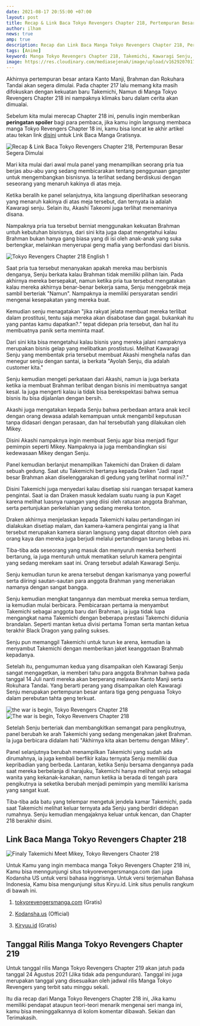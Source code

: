 ```yaml
---
date: 2021-08-17 20:55:00 +07:00
layout: post
title: Recap & Link Baca Tokyo Revengers Chapter 218, Pertempuran Besar Segera Dimulai
author: ilham
news: true
amp: true
description: Recap dan Link Baca Manga Tokyo Revengers Chapter 218, Pertempuran antara Kanto Manji, Brahman ,dan Rokuhara Tandai dimulai. Takmichi akan bertemu dengan Mikey di pertempuran.
tags: [Anime]
keyword: Manga Tokyo Revengers Chapter 218, Takemichi, Kawaragi Senju, Mikey, Akashi Takeomi, Draken, Link Baca Manga Tokyo Revengers Chapter 218
image: https://res.cloudinary.com/mediasejenak/image/upload/v1629207017/20210817_202904_0000_valwwj.jpg
---
```

Akhirnya pertempuran besar antara Kanto Manji, Brahman dan Rokuhara Tandai akan segera dimulai. Pada chapter 217 lalu memang kita masih difokuskan dengan kekuatan baru Takemichi, Namun di Manga Tokyo Revengers Chapter 218 ini nampaknya klimaks baru dalam cerita akan dimualai.

Sebelum kita mulai merecap Chapter 218 ini, penulis ingin memberikan <b>peringatan spoiler</b> bagi para pembaca, jika kamu ingin langsung membaca manga Tokyo Revengers Chapter 18 ini, kamu bisa loncat ke akhir artikel atau tekan link <a href="#link-baca-manga-tokyo-revengers-chapter-218">disini</a> untuk Link Baca Manga Gratisnya.

<img alt="Recap & Link Baca Tokyo Revengers Chapter 218, Pertempuran Besar Segera Dimulai" src="https://res.cloudinary.com/mediasejenak/image/upload/v1629207017/20210817_202904_0000_valwwj.jpg"/>

Mari kita mulai dari awal mula panel yang menampilkan seorang pria tua berjas abu-abu yang sedang membicarakan tentang penggunaan gangster untuk mengembangkan bisnisnya. Ia terlihat sedang berdiskusi dengan seseorang yang menaruh kakinya di atas meja.

Ketika beralih ke panel selanjutnya, kita langsung diperlihatkan seseorang yang menaruh kakinya di atas meja tersebut, dan ternyata ia adalah Kawaragi senju. Selain itu, Akashi Takeomi juga terlihat menemaninya disana.

Nampaknya pria tua tersebut berniat menggunakan kekuatan Brahman untuh kebutuhan bisnisnya, dari sini kita juga dapat mengetahui kalau Brahman bukan hanya gang biasa yang di isi oleh anak-anak yang suka bertengkar, melainkan menyerupai geng mafia yang berfondasi dari bisnis.

<img alt="Tokyo Revengers Chapter 218 English 1" src="https://res.cloudinary.com/mediasejenak/image/upload/v1629207070/002_kj6bfc.png"/>

Saat pria tua tersebut menanyakan apakah mereka mau berbisnis denganya, Senju berkata kalau Brahman tidak memiliki pilihan lain. Pada akhirnya mereka bersepakat, namun ketika pria tua tersebut mengatakan kalau mereka akhirnya benar-benar bekerja sama, Senju menggebrak meja sambil berteriak "Namun". Nampaknya ia memiliki persyaratan sendiri mengenai kesepakatan yang mereka buat.

Kemudian senju menagatakan "jika rakyat jelata membuat mereka terlibat dalam prostitusi, tentu saja mereka akan disabotase dan gagal. bukankah itu yang pantas kamu dapatkan?." tepat didepan pria tersebut, dan hal itu membuatnya panik serta meminta maaf.

Dari sini kita bisa mengetahui kalau bisnis yang mereka jalani nampaknya merupakan bisnis gelap yang melibatkan prostistusi. Melihat Kawaragi Senju yang membentak pria tersebut membuat Akashi menghela nafas dan menegur senju dengan santai, ia berkata "Ayolah Senju, dia adalah customer kita."

Senju kemudian mengeti perkataan dari Akashi, namun ia juga berkata ketika ia membuat Brahman terlibat dengan bisnis ini membuatnya sangat kesal. Ia juga mengerti kalau ia tidak bisa berekspektasi bahwa semua bisnis itu bisa dijalanlan dengan bersih.

Akashi juga mengatakan kepada Senju bahwa perbedaan antara anak kecil dengan orang dewasa adalah kemampuan untuk mengambil keputusan tanpa didasari dengan perasaan, dan hal tersebutlah yang dilakukan oleh Mikey.

Disini Akashi nampaknya ingin membuat Senju agar bisa menjadi figur pemimpin seperti Mikey. Nampaknya ia juga membandingkan sisi kedewasaan Mikey dengan Senju.

Panel kemudian berlanjut menampilkan Takemichi dan Draken di dalam sebuah gedung. Saat utu Takemichi bertanya kepada Draken "Jadi rapat besar Brahman akan diselenggarakan di gedung yang terlihat normal ini?."

Disini Takemichi juga menyedari kalau disetiap sisi ruangan tersapat kamera pengintai. Saat ia dan Draken masuk kedalam suatu ruang ia pun Kaget karena melihat luasnya ruangan yang diisi oleh ratusan anggota Brahman, serta pertunjukan perkelahian yang sedang mereka tonton.

Draken akhirnya menjelaskan kepada Takemichi kalau pertandingan ini dialakukan disetiap malam, dan kamera-kamera pengintai yang ia lihat tersebut merupakan kamera siaran langsung yang dapat ditonton oleh para orang kaya dan mereka juga berjudi melalui pertandingan tarung bebas ini.

Tiba-tiba ada seseorang yang masuk dan menyuruh mereka berhenti bertarung, ia juga menturuh untuk mematikan seluruh kamera pengintai yang sedang merekam saat ini. Orang tersebut adalah Kawaragi Senju.

Senju kemudian turun ke arena tersebut dengan karismanya yang powerful serta diiringi sautan-sautan para anggota Brahman yang meneriakan namanya dengan sangat bangga.

Senju kemudian mengkat tangannya dan membuat mereka semua terdiam, ia kemudian mulai berbicara. Pembicaraan pertama ia menyambut Takemichi sebagai anggota baru dari Brahman, ia juga tidak lupa mengangkat nama Takemichi dengan beberapa prestasi Takemchi didunia brandalan. Seperti mantan ketua divisi pertama Toman serta mantan ketua terakhir Black Dragon yang paling sukses.

Senju pun memanggil Takemichi untuk turun ke arena, kemudian ia menyambut Takemichi dengan memberikan jaket keanggotaan Brahmab kepadanya.

Setelah itu, pengumuman kedua yang disampaikan oleh Kawaragi Senju sangat mengagetkan, ia memberi tahu para anggota Brahman bahwa pada tanggal 14 Juli nanti mereka akan berperang melawan Kanto Manji serta Rokuhara Tandai. Yang berarti perang yang disampaikan oleh Kawaragi Senju merupakan pertempuran besar antara tiga geng penguasa Tokyo dalam perebutan tahta geng terkuat.

<img alt="the war is begin, Tokyo Revengers Chapter 218" src="https://res.cloudinary.com/mediasejenak/image/upload/v1629207073/014_maratf.png"/>

<img alt="The war is begin, Tokyo Revenvers Chapter 218" src="https://res.cloudinary.com/mediasejenak/image/upload/v1629207196/015_vn5vb8.png"/>

Setelah Senju berteriak dan membangkitkan semangat para pengikutnya, panel berubah ke arah Takemichi yang sedang mengenakan jaket Brahman. Ia juga berbicara didalam hati "Akhirnya kita akan bertemu dengan Mikey".

Panel selanjutnya berubah menampilkan Takemichi yang sudah ada dirumahnya, ia juga kembali berfikir kalau ternyata Senju memiliki dua kepribadian yang berbeda. Lantaran, ketika Senju bersama dengannya pada saat mereka berbelanja di harajuku, Takemichi hanya melihat senju sebagai wanita yang kekanak-kanakan, namun ketika ia berada di tengah para pengikutnya ia seketika berubah menjadi pemimpin yang memiliki karisma yang sangat kuat.

Tiba-tiba ada batu yang telempar mengetuk jendela kamar Takemichi, pada saat Takemichi melihat keluar ternyata ada Senju yang berdiri didepan rumahnya. Senju kemudian mengajaknya keluar untuk kencan, dan Chapter 218 berakhir disini.

## Link Baca Manga Tokyo Revengers Chapter 218

<img alt="Finaly Takemichi Meet Mikey, Tokyo Revengers Chaoter 218" src="https://res.cloudinary.com/mediasejenak/image/upload/v1629207732/016_1_rqpujd.png"/>

Untuk Kamu yang ingin membaca manga Tokyo Revengers Chapter 218 ini, Kamu bisa menngunjungi situs tokyorevengersmanga.com dan juga Kodansha US untuk versi bahasa inggrisnya. Untuk versi terjemahan Bahasa Indonesia, Kamu bisa mengunjungi situs Kiryu.id. Link situs penulis rangkum di bawah ini.

1. <a href="https://semawur.com/kxEfVKEteW" target="_blank" rel="nofollow">tokyorevengersmanga.com</a> (Gratis)

2. <a href="https://semawur.com/QWV23s2xF4Qx" target="_blank" rel="nofollow">Kodansha.us</a> (Official)

3. <a href="https://semawur.com/QWV23s2xF4Qx" target="_blank" rel="nofollow">Kiryuu.id</a> (Gratis)

## Tanggal Rilis Manga Tokyo Revengers Chapter 219

Untuk tanggal rilis Manga Tokyo Revengers Chapter 219 akan jatuh pada tanggal 24 Agustus 2021 (Jika tidak ada pengunduran). Tanggal ini juga merupakan tanggal yang disesuaikan oleh jadwal rilis Manga Tokyo Revengers yang terbit satu minggu sekali.

Itu dia recap dari Manga Tokyo Revengers Chapter 218 ini, Jika kamu memiliki pendapat ataupun teori-teori menarik mengenai seri manga ini, kamu bisa meninggalkannya di kolom komentar dibawah. Sekian dan Terimakasih.
